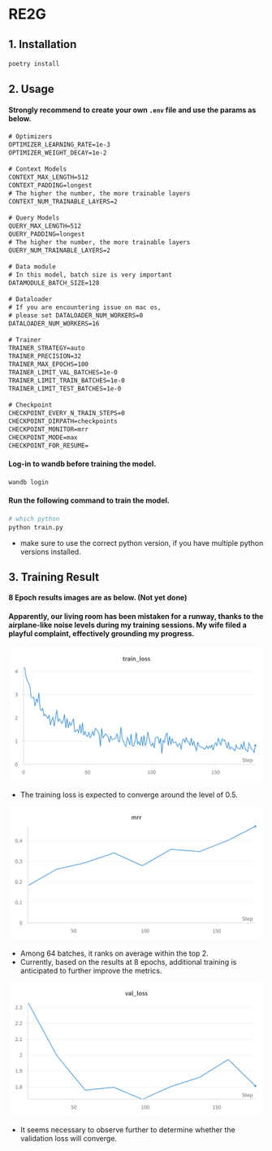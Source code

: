 # RE2G

## 1. Installation

```bash
poetry install
```

## 2. Usage

#### Strongly recommend to create your own `.env` file and use the params as below.

```dotenv
# Optimizers
OPTIMIZER_LEARNING_RATE=1e-3
OPTIMIZER_WEIGHT_DECAY=1e-2

# Context Models
CONTEXT_MAX_LENGTH=512
CONTEXT_PADDING=longest
# The higher the number, the more trainable layers
CONTEXT_NUM_TRAINABLE_LAYERS=2

# Query Models
QUERY_MAX_LENGTH=512
QUERY_PADDING=longest
# The higher the number, the more trainable layers
QUERY_NUM_TRAINABLE_LAYERS=2

# Data module
# In this model, batch size is very important
DATAMODULE_BATCH_SIZE=128

# Dataloader
# If you are encountering issue on mac os,
# please set DATALOADER_NUM_WORKERS=0
DATALOADER_NUM_WORKERS=16

# Trainer
TRAINER_STRATEGY=auto
TRAINER_PRECISION=32
TRAINER_MAX_EPOCHS=100
TRAINER_LIMIT_VAL_BATCHES=1e-0
TRAINER_LIMIT_TRAIN_BATCHES=1e-0
TRAINER_LIMIT_TEST_BATCHES=1e-0

# Checkpoint
CHECKPOINT_EVERY_N_TRAIN_STEPS=0
CHECKPOINT_DIRPATH=checkpoints
CHECKPOINT_MONITOR=mrr
CHECKPOINT_MODE=max
CHECKPOINT_FOR_RESUME=
```

#### Log-in to wandb before training the model.

```bash
wandb login
```

#### Run the following command to train the model.

```bash
# which python
python train.py
```
- make sure to use the correct python version, if you have multiple python versions installed.

## 3. Training Result

#### 8 Epoch results images are as below. (Not yet done)
#### Apparently, our living room has been mistaken for a runway, thanks to the airplane-like noise levels during my training sessions. My wife filed a playful complaint, effectively grounding my progress.

![Train Loss](./assets/train_loss.png "Train Loss")
- The training loss is expected to converge around the level of 0.5.

![Val MRR](./assets/mrr.png "MRR")
- Among 64 batches, it ranks on average within the top 2.
- Currently, based on the results at 8 epochs, additional training is anticipated to further improve the metrics.

![Val Loss](./assets/val_loss.png "Validation Loss")
- It seems necessary to observe further to determine whether the validation loss will converge.
